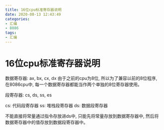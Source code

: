 ```yaml
---
title: 16位cpu标准寄存器说明
date: 2020-08-13 12:43:49
categories:
- 汇编
- 8086
tags:
- 汇编
---
```


# 16位cpu标准寄存器说明

数据寄存器:
ax, bx, cx, dx
由于之前的cpu为8位, 所以为了兼容以前的8位程序, 在8086cpu中, 每一个数据寄存器都能当作两个单独的8位寄存器使用。

段寄存器:
cs, ds, ss, es

cs: 代码段寄存器 ss: 堆栈段寄存器 ds: 数据段寄存器

不能直接将常量通过指令存放进ds中, 只能先将常量存放到数据寄存器中, 然后将数据寄存器中的值存放到数据段寄存器中。
